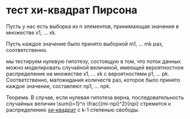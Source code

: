 # тест хи-квадрат Пирсона
Пусть у нас есть выборка из n элементов, принимающая значения в множестве x1, … xk.

Пусть каждое значение было принято выборкой m1, … mk раз, соответственно.

мы тестируем нулевую гипотезу, состоящую в том, что поток данных можно моделировать случайной величиной, имеющей вероятностное распределение на множестве x1, … xk с вероятностями p1, … pk. Соответственно, матожидания количеств раз, которое было принято каждое значение, составляют np1, … npk.

Теорема. В случае, если нулевая гипотеза верна, последовательность случайных величин \\sum{i=1}^n \\frac{(mi-npi)^2}{npi} стремится к распределению [хи-квадрат](%D1%80%D0%B0%D1%81%D0%BF%D1%80%D0%B5%D0%B4%D0%B5%D0%BB%D0%B5%D0%BD%D0%B8%D0%B5%20%D1%85%D0%B8-%D0%BA%D0%B2%D0%B0%D0%B4%D1%80%D0%B0%D1%82) с k-1 степенью свободы.